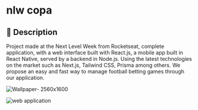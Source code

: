 # nlw copa

## 🚀 Description

  Project made at the Next Level Week from Rocketseat, complete application, with a web interface built with React.js,
a mobile app built in React Native, served by a backend in Node.js. Using the latest technologies on the market such as Next.js, 
Tailwind CSS, Prisma among others. 
We propose an easy and fast way to manage football betting games through our application.


![Wallpaper- 2560x1600](https://user-images.githubusercontent.com/99127477/200174780-8937a807-2ab5-48db-8ec0-09af94a0017a.png)


![web application](https://user-images.githubusercontent.com/99127477/200174213-5e29a28e-d8e0-45d8-9cc5-7129f52ec3d7.png)
